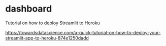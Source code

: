 # dashboard

Tutorial on how to deploy Streamlit to Heroku

https://towardsdatascience.com/a-quick-tutorial-on-how-to-deploy-your-streamlit-app-to-heroku-874e1250dadd